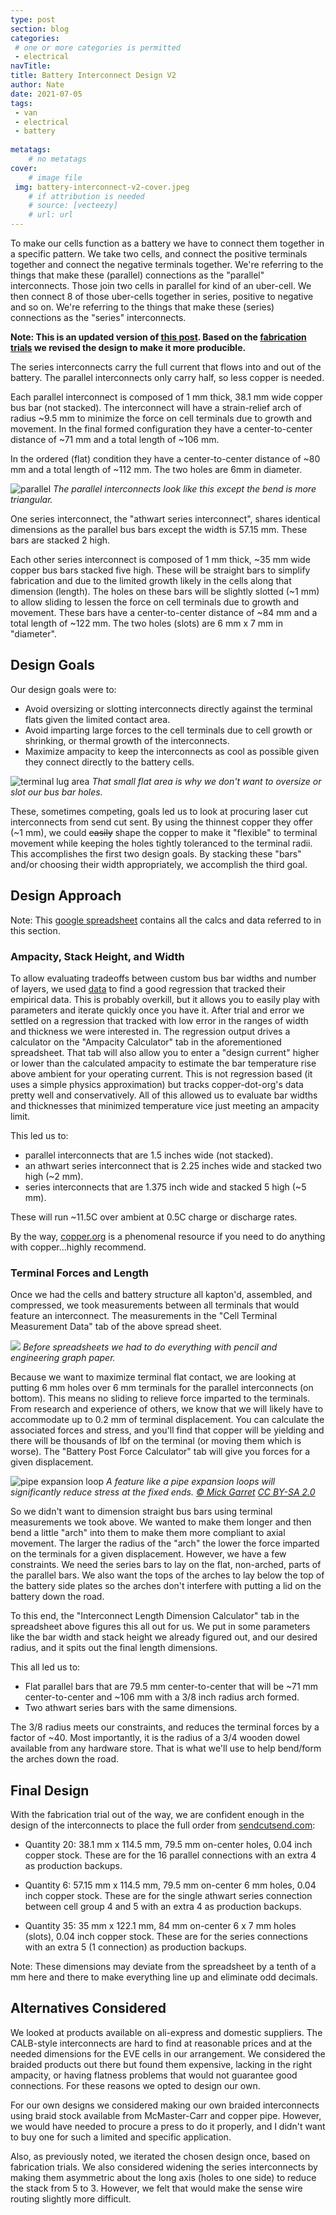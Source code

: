 ```yaml
---
type: post
section: blog
categories: 
 # one or more categories is permitted
 - electrical
navTitle: 
title: Battery Interconnect Design V2
author: Nate
date: 2021-07-05
tags:
 - van
 - electrical
 - battery
 
metatags:
	# no metatags
cover: 
	# image file
 img: battery-interconnect-v2-cover.jpeg
	# if attribution is needed
	# source: [vecteezy]
	# url: url
---
```


To make our cells function as a battery we have to connect them together in a specific pattern.  We take two cells, and connect the positive terminals together and connect the negative terminals together.  We're referring to the things that make these (parallel) connections as the "parallel" interconnects.  Those join two cells in parallel for kind of an uber-cell.  We then connect 8 of those uber-cells together in series, positive to negative and so on.  We're referring to the things that make these (series) connections as the "series" interconnects.  

**Note: This is an updated version of [this post](/blog/2021-6-26/bettery-interconnect-design).  Based on the [fabrication trials](/blog/2021-7-4/battery-interconnect-fab) we revised the design to make it more producible.**

The series interconnects carry the full current that flows into and out of the battery.  The parallel interconnects only carry half, so less copper is needed. 

Each parallel interconnect is composed of 1 mm thick, 38.1 mm wide copper bus bar (not stacked).  The interconnect will have a strain-relief arch of radius ~9.5 mm to minimize the force on cell terminals due to growth and movement.  In the final formed configuration they have a center-to-center distance of ~71 mm and a total length of ~106 mm.  

In the ordered (flat) condition they have a center-to-center distance of ~80 mm and a total length of ~112 mm.  The two holes are 6mm in diameter.

![parallel](parallel-interconnect-v2.jpg)
_The parallel interconnects look like this except the bend is more triangular._

One series interconnect, the "athwart series interconnect", shares identical dimensions as the parallel bus bars except the width is 57.15 mm.  These bars are stacked 2 high.

Each other series interconnect is composed of 1 mm thick, ~35 mm wide copper bus bars stacked five high.  These will be straight bars to simplify fabrication and due to the limited growth likely in the cells along that dimension (length).  The holes on these bars will be slightly slotted (~1 mm) to allow sliding to lessen the force on cell terminals due to growth and movement.  These bars have a center-to-center distance of ~84 mm and a total length of ~122 mm.  The two holes (slots) are 6 mm x 7 mm in "diameter".

## Design Goals

Our design goals were to:

- Avoid oversizing or slotting interconnects directly against the terminal flats given the limited contact area.
- Avoid imparting large forces to the cell terminals due to cell growth or shrinking, or thermal growth of the interconnects.
- Maximize ampacity to keep the interconnects as cool as possible given they connect directly to the battery cells.

![terminal lug area](terminal-flat.jpg)
_That small flat area is why we don't want to oversize or slot our bus bar holes._

These, sometimes competing, goals led us to look at procuring laser cut interconnects from send cut sent.  By using the thinnest copper they offer (~1 mm), we could ~~easily~~ shape the copper to make it "flexible" to terminal movement while keeping the holes tightly toleranced to the terminal radii.  This accomplishes the first two design goals.  By stacking these "bars" and/or choosing their width appropriately, we accomplish the third goal.

## Design Approach

Note: This [google spreadsheet](https://docs.google.com/spreadsheets/d/1Pt9gJuRe_mgjYMCVcGqAvc35JIKin3QtssmPnbjSTbU/edit?usp=sharing) contains all the calcs and data referred to in this section.

### Ampacity, Stack Height, and Width
To allow evaluating tradeoffs between custom bus bar widths and number of layers, we used [data](https://www.copper.org/applications/electrical/busbar/bus_table1.html) to find a good regression that tracked their empirical data.  This is probably overkill, but it allows you to easily play with parameters and iterate quickly once you have it.  After trial and error we settled on a regression that tracked with low error in the ranges of width and thickness we were interested in.  The regression output drives a calculator on the "Ampacity Calculator" tab in the aforementioned spreadsheet.  That tab will also allow you to enter a "design current" higher or lower than the calculated ampacity to estimate the bar temperature rise above ambient for your operating current.  This is not regression based (it uses a simple physics approximation) but tracks copper-dot-org's data pretty well and conservatively.  All of this allowed us to evaluate bar widths and thicknesses that minimized temperature vice just meeting an ampacity limit.  


This led us to:
- parallel interconnects that are 1.5 inches wide (not stacked).
- an athwart series interconnect that is 2.25 inches wide and stacked two high (~2 mm).  
- series interconnects that are 1.375 inch wide and stacked 5 high (~5 mm).

These will run ~11.5C over ambient at 0.5C charge or discharge rates.


By the way, [copper.org](https://www.copper.org) is a phenomenal resource if you need to do anything with copper...highly recommend.

### Terminal Forces and Length

Once we had the cells and battery structure all kapton'd, assembled, and compressed, we took measurements between all terminals that would feature an interconnect.  The measurements in the "Cell Terminal Measurement Data" tab of the above spread sheet.

![](terminal-dimensions.jpg)
_Before spreadsheets we had to do everything with pencil and engineering graph paper._

Because we want to maximize terminal flat contact, we are looking at putting 6 mm holes over 6 mm terminals for the parallel interconnects (on bottom).  This means no sliding to relieve force imparted to the terminals.  From research and experience of others, we know that we will likely have to accommodate up to 0.2 mm of terminal displacement.  You can calculate the associated forces and stress, and you'll find that copper will be yielding and there will be thousands of lbf on the terminal (or moving them which is worse).  The "Battery Post Force Calculator" tab will give you forces for a given displacement.


![pipe expansion loop](expansion-loops.jpg)
_A feature like a pipe expansion loops will significantly reduce stress at the fixed ends. [© Mick Garret](https://www.geograph.org.uk/profile/343) [ CC BY-SA 2.0](https://creativecommons.org/licenses/by-sa/2.0/)_

So we didn't want to dimension straight bus bars using terminal measurements we took above.  We wanted to make them longer and then bend a little "arch" into them to make them more compliant to axial movement.  The larger the radius of the "arch" the lower the force imparted on the terminals for a given displacement.  However, we have a few constraints.  We need the series bars to lay on the flat, non-arched, parts of the parallel bars.  We also want the tops of the arches to lay below the top of the battery side plates so the arches don't interfere with putting a lid on the battery down the road.

To this end, the "Interconnect Length Dimension Calculator" tab in the spreadsheet above figures this all out for us.  We put in some parameters like the bar width and stack height we already figured out, and our desired radius, and it spits out the final length dimensions.  

This all led us to:
- Flat parallel bars that are 79.5 mm center-to-center that will be ~71 mm center-to-center and ~106 mm with a 3/8 inch radius arch formed. 
- Two athwart series bars with the same dimensions.

The 3/8 radius meets our constraints, and reduces the terminal forces by a factor of ~40.  Most importantly, it is the radius of a 3/4 wooden dowel available from any hardware store.  That is what we'll use to help bend/form the arches down the road.

## Final Design

With the fabrication trial out of the way, we are confident enough in the design of the interconnects to place the full order from [sendcutsend.com](https://sendcutsend.com):

- Quantity 20: 38.1 mm x 114.5 mm, 79.5 mm on-center holes, 0.04 inch copper stock.  These are for the 16 parallel connections with an extra 4 as production backups.

- Quantity 6: 57.15 mm x 114.5 mm, 79.5 mm on-center 6 mm holes, 0.04 inch copper stock.  These are for the single athwart series connection between cell group 4 and 5 with an extra 4 as production backups.

- Quantity 35: 35 mm x 122.1 mm, 84 mm on-center 6 x 7 mm holes (slots), 0.04 inch copper stock.  These are for the series connections with an extra 5 (1 connection) as production backups.

Note: These dimensions may deviate from the spreadsheet by a tenth of a mm here and there to make everything line up and eliminate odd decimals.

## Alternatives Considered

We looked at products available on ali-express and domestic suppliers.  The CALB-style interconnects are hard to find at reasonable prices and at the needed dimensions for the EVE cells in our arrangement.  We considered the braided products out there but found them expensive, lacking in the right ampacity, or having flatness problems that would not guarantee good connections.  For these reasons we opted to design our own.

For our own designs we considered making our own braided interconnects using braid stock available from McMaster-Carr and copper pipe.  However, we would have needed to procure a press to do it properly, and I didn't want to buy one for such a limited and specific application.  

Also, as previously noted, we iterated the chosen design once, based on fabrication trials.  We also considered widening the series interconnects by making them asymmetric about the long axis (holes to one side) to reduce the stack from 5 to 3.  However, we felt that would make the sense wire routing slightly more difficult.

